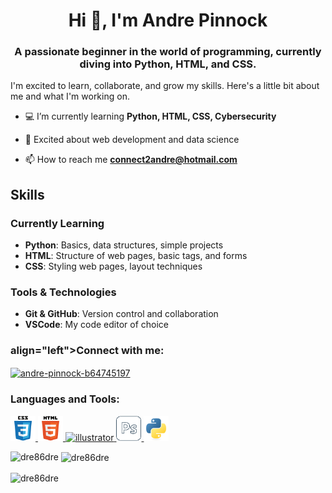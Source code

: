 <h1 align="center">Hi 👋, I'm Andre Pinnock</h1>
<h3 align="center">A passionate beginner in the world of programming, currently diving into Python, HTML, and CSS.</h3>

<p>I'm excited to learn, collaborate, and grow my skills. Here's a little bit about me and what I'm working on.</p>

- 💻 I’m currently learning **Python, HTML, CSS, Cybersecurity**

- 🌱 Excited about web development and data science

- 📫 How to reach me **connect2andre@hotmail.com**

## Skills

### Currently Learning
- **Python**: Basics, data structures, simple projects
- **HTML**: Structure of web pages, basic tags, and forms
- **CSS**: Styling web pages, layout techniques

### Tools & Technologies
- **Git & GitHub**: Version control and collaboration
- **VSCode**: My code editor of choice

### align="left">Connect with me:
<p align="left">
<a href="https://linkedin.com/in/andre-pinnock-b64745197" target="blank"><img align="center" src="https://raw.githubusercontent.com/rahuldkjain/github-profile-readme-generator/master/src/images/icons/Social/linked-in-alt.svg" alt="andre-pinnock-b64745197" height="30" width="40" /></a>
</p>

<h3 align="left">Languages and Tools:</h3>
<p align="left"> <a href="https://www.w3schools.com/css/" target="_blank" rel="noreferrer"> <img src="https://raw.githubusercontent.com/devicons/devicon/master/icons/css3/css3-original-wordmark.svg" alt="css3" width="40" height="40"/> </a> <a href="https://www.w3.org/html/" target="_blank" rel="noreferrer"> <img src="https://raw.githubusercontent.com/devicons/devicon/master/icons/html5/html5-original-wordmark.svg" alt="html5" width="40" height="40"/> </a> <a href="https://www.adobe.com/in/products/illustrator.html" target="_blank" rel="noreferrer"> <img src="https://www.vectorlogo.zone/logos/adobe_illustrator/adobe_illustrator-icon.svg" alt="illustrator" width="40" height="40"/> </a> <a href="https://www.photoshop.com/en" target="_blank" rel="noreferrer"> <img src="https://raw.githubusercontent.com/devicons/devicon/master/icons/photoshop/photoshop-line.svg" alt="photoshop" width="40" height="40"/> </a> <a href="https://www.python.org" target="_blank" rel="noreferrer"> <img src="https://raw.githubusercontent.com/devicons/devicon/master/icons/python/python-original.svg" alt="python" width="40" height="40"/> </a> </p>

<p><img align="left" src="https://github-readme-stats.vercel.app/api/top-langs?username=dre86dre&show_icons=true&locale=en&layout=compact" alt="dre86dre" /></p>

<p>&nbsp;<img align="center" src="https://github-readme-stats.vercel.app/api?username=dre86dre&show_icons=true&locale=en" alt="dre86dre" /></p>

<p><img align="center" src="https://github-readme-streak-stats.herokuapp.com/?user=dre86dre&" alt="dre86dre" /></p>
